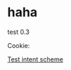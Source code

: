  <h1>haha</h1>
<div id="text">test 0.3</div>
<p> Cookie: </p>
<div id="cookie"></div>

<script>
 document.getElementById("cookie").innerHTML = document.cookie;
</script>

<a href="intent:#Intent;component=com.instacart.client/com.instacart.client.ICMainActivity;end">Test intent scheme</a>
